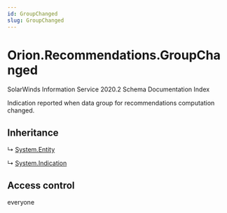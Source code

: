 ```yaml
---
id: GroupChanged
slug: GroupChanged
---
```


# Orion.Recommendations.GroupChanged

SolarWinds Information Service 2020.2 Schema Documentation Index

Indication reported when data group for recommendations computation changed.

## Inheritance

↳ [System.Entity](./../System/Entity)

↳ [System.Indication](./../System/Indication)

## Access control

everyone

